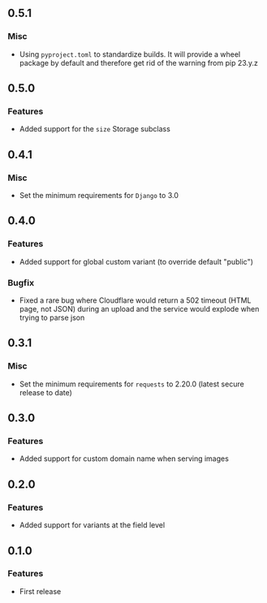 ## 0.5.1

### Misc

 * Using `pyproject.toml` to standardize builds. It will provide a wheel package by default and therefore get rid of the warning from pip 23.y.z

## 0.5.0

### Features

 * Added support for the `size` Storage subclass

## 0.4.1

### Misc

 * Set the minimum requirements for `Django` to 3.0

## 0.4.0

### Features

 * Added support for global custom variant (to override default "public")

### Bugfix

 * Fixed a rare bug where Cloudflare would return a 502 timeout (HTML page, not JSON) during an upload and the service would explode when trying to parse json

## 0.3.1

### Misc

 * Set the minimum requirements for `requests` to 2.20.0 (latest secure release to date)

## 0.3.0

### Features

 * Added support for custom domain name when serving images

## 0.2.0

### Features

 * Added support for variants at the field level

## 0.1.0

### Features

 * First release
